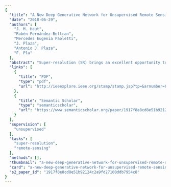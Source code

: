 ```yaml
---
{
  "title": "A New Deep Generative Network for Unsupervised Remote Sensing Single-Image Super-Resolution",
  "date": "2018-06-29",
  "authors": [
    "J. M. Haut",
    "Rubén Fernández-Beltran",
    "Mercedes Eugenia Paoletti",
    "J. Plaza",
    "Antonio J. Plaza",
    "F. Pla"
  ],
  "abstract": "Super-resolution (SR) brings an excellent opportunity to improve a wide range of different remote sensing applications. SR techniques are concerned about increasing the image resolution while providing finer spatial details than those captured by the original acquisition instrument. Therefore, SR techniques are particularly useful to cope with the increasing demand remote sensing imaging applications requiring fine spatial resolution. Even though different machine learning paradigms have been successfully applied in SR, more research is required to improve the SR process without the need of external high-resolution (HR) training examples. This paper proposes a new convolutional generator model to super-resolve low-resolution (LR) remote sensing data from an unsupervised perspective. That is, the proposed generative network is able to initially learn relationships between the LR and HR domains throughout several convolutional, downsampling, batch normalization, and activation layers. Then, the data are symmetrically projected to the target resolution while guaranteeing a reconstruction constraint over the LR input image. An experimental comparison is conducted using 12 different unsupervised SR methods over different test images. Our experiments reveal the potential of the proposed approach to improve the resolution of remote sensing imagery.",
  "links": [
    {
      "title": "PDF",
      "type": "pdf",
      "url": "http://ieeexplore.ieee.org/stamp/stamp.jsp?tp=&arnumber=8400496"
    },
    {
      "title": "Semantic Scholar",
      "type": "semanticscholar",
      "url": "https://www.semanticscholar.org/paper/1917f8e8cd8e51b92124c2a9fd27100ddb7954c8"
    }
  ],
  "supervision": [
    "unsupervised"
  ],
  "tasks": [
    "super-resolution",
    "remote-sensing"
  ],
  "methods": [],
  "thumbnail": "a-new-deep-generative-network-for-unsupervised-remote-sensing-single-image-super-resolution-thumb.jpg",
  "card": "a-new-deep-generative-network-for-unsupervised-remote-sensing-single-image-super-resolution-card.jpg",
  "s2_paper_id": "1917f8e8cd8e51b92124c2a9fd27100ddb7954c8"
}
---
```


